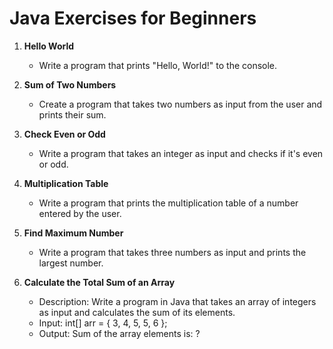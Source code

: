 
# Java Exercises for Beginners

1. **Hello World**
    - Write a program that prints "Hello, World!" to the console.

2. **Sum of Two Numbers**
    - Create a program that takes two numbers as input from the user and prints their sum.

3. **Check Even or Odd**
    - Write a program that takes an integer as input and checks if it's even or odd.

4. **Multiplication Table**
    - Write a program that prints the multiplication table of a number entered by the user.

5. **Find Maximum Number**
    - Write a program that takes three numbers as input and prints the largest number.

5. **Calculate the Total Sum of an Array**
   - Description: Write a program in Java that takes an array of integers as input and calculates the sum of its elements.
   - Input: int[] arr = { 3, 4, 5, 5, 6 };
   - Output: Sum of the array elements is: ?









